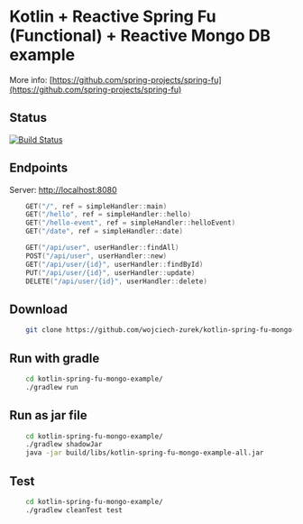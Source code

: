 # Kotlin + Reactive Spring Fu (Functional) + Reactive Mongo DB example

More info: [https://github.com/spring-projects/spring-fu](https://github.com/spring-projects/spring-fu)

## Status

[![Build Status](https://travis-ci.org/wojciech-zurek/kotlin-spring-fu-mongo-example.svg?branch=master)](https://travis-ci.org/wojciech-zurek/kotlin-spring-fu-mongo-example)

## Endpoints

Server: [http://localhost:8080](http://localhost:8080)

```kotlin
    GET("/", ref = simpleHandler::main)
    GET("/hello", ref = simpleHandler::hello)
    GET("/hello-event", ref = simpleHandler::helloEvent)
    GET("/date", ref = simpleHandler::date)

    GET("/api/user", userHandler::findAll)
    POST("/api/user", userHandler::new)
    GET("/api/user/{id}", userHandler::findById)
    PUT("/api/user/{id}", userHandler::update)
    DELETE("/api/user/{id}", userHandler::delete)
```

## Download

```bash
    git clone https://github.com/wojciech-zurek/kotlin-spring-fu-mongo-example.git
```

## Run with gradle

```bash
    cd kotlin-spring-fu-mongo-example/
    ./gradlew run
```

## Run as jar file

```bash
    cd kotlin-spring-fu-mongo-example/
    ./gradlew shadowJar
    java -jar build/libs/kotlin-spring-fu-mongo-example-all.jar
```

## Test

```bash
    cd kotlin-spring-fu-mongo-example/
    ./gradlew cleanTest test
```